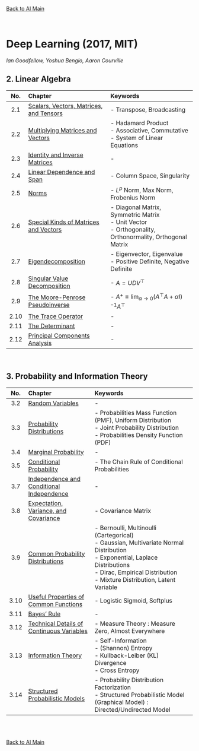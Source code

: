 [Back to AI Main](../../README.md)

<br>

# Deep Learning (2017, MIT)
*Ian Goodfellow, Yoshua Bengio, Aaron Courville*


## 2. Linear Algebra
|No.|Chapter|Keywords|
|:-:|:------|:-------|
|2.1|[Scalars, Vectors, Matrices, and Tensors](ch02/01/note.md)|- Transpose, Broadcasting|
|2.2|[Multiplying Matrices and Vectors](ch02/02/note.md)|- Hadamard Product <br> - Associative, Commutative <br> - System of Linear Equations|
|2.3|[Identity and Inverse Matrices](ch02/03/note.md)|- |
|2.4|[Linear Dependence and Span](ch02/04/note.md)|- Column Space, Singularity|
|2.5|[Norms](ch02/05/note.md)|- $L^p$ Norm, Max Norm, Frobenius Norm|
|2.6|[Special Kinds of Matrices and Vectors](ch02/06/note.md)|- Diagonal Matrix, Symmetric Matrix <br> - Unit Vector <br> - Orthogonality, Orthonormality, Orthogonal Matrix|
|2.7|[Eigendecomposition](ch02/07/note.md)|- Eigenvector, Eigenvalue <br> - Positive Definite, Negative Definite|
|2.8|[Singular Value Decomposition](ch02/08/note.md)|- $`A = UDV^\top`$|
|2.9|[The Moore-Penrose Pseudoinverse](ch02/09/note.md)|- $`\displaystyle A^{+} \equiv \lim_{\alpha\rightarrow 0} \left(A^\top A + \alpha I \right)^{-1} A^\top`$|
|2.10|[The Trace Operator](ch02/10/note.md)|- |
|2.11|[The Determinant](ch02/11/note.md)|- |
|2.12|[Principal Components Analysis](ch02/12/note.md)|- |

<br>

## 3. Probability and Information Theory
|No.|Chapter|Keywords|
|:-:|:------|:-------|
|3.2|[Random Variables](ch03/02/note.md)|- |
|3.3|[Probability Distributions](ch03/03/note.md)|- Probabilities Mass Function (PMF), Uniform Distribution <br> - Joint Probability Distribution <br>- Probabilities Density Function (PDF)|
|3.4|[Marginal Probability](ch03/04/note.md)|- |
|3.5|[Conditional Probability](ch03/05/note.md)|- The Chain Rule of Conditional Probabilities|
|3.7|[Independence and Conditional Independence](ch03/07/note.md)|- |
|3.8|[Expectation, Variance, and Covariance](ch03/08/note.md)|- Covariance Matrix|
|3.9|[Common Probability Distributions](ch03/09/note.md)|- Bernoulli,  Multinoulli (Cartegorical) <br> - Gaussian, Multivariate Normal Distribution <br> - Exponential, Laplace Distributions <br> - Dirac, Empirical Distribution <br> - Mixture Distribution, Latent Variable|
|3.10|[Useful Properties of Common Functions](ch03/10/note.md)|- Logistic Sigmoid, Softplus|
|3.11|[Bayes’ Rule](ch03/11/note.md)|- |
|3.12|[Technical Details of Continuous Variables](ch03/12/note.md)|- Measure Theory : Measure Zero, Almost Everywhere|
|3.13|[Information Theory](ch03/13/note.md)|- Self-Information <br> - (Shannon) Entropy <br> - Kullback-Leiber (KL) Divergence <br> - Cross Entropy|
|3.14|[Structured Probabilistic Models](ch03/14/note.md)|- Probability Distribution Factorization <br> - Structured Probabilistic Model (Graphical Model) : Directed/Undirected Model|





<br><br>

[Back to AI Main](../../README.md)